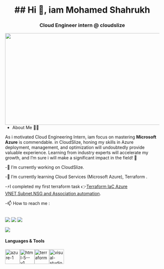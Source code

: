 <h1 align="center"><b>   ## Hi 👋, iam Mohamed Shahrukh</b></h1>

<h3 align="center"> Cloud Engineer intern @ cloudslize </h3>

 <img align="right" width="600" height="300" src="https://github.com/user-attachments/assets/88d1564d-9fac-4541-8368-30664b370694">


<!--
**shahrukh200/shahrukh200** is a ✨ _special_ ✨ repository because its `README.md` (this file) appears on your GitHub profile.


Here are some ideas to get you started:

- 🔭 I’m currently working on ...
- 🌱 I’m currently learning ...
- 👯 I’m looking to collaborate on ...
- 🤔 I’m looking for help with ...
- 💬 Ask me about ...
- 📫 How to reach me: ...
- 😄 Pronouns: ...
- ⚡ Fun fact: ...
-->
- About Me 🙋‍♂️



 As i motivated Cloud Engineering Intern, iam focus on mastering **Microsoft Azure** is commendable. in CloudSlize, honing my skills in Azure deployment, management, and optimization will undoubtedly provide valuable experience. Learning from industry experts will accelerate my growth, and I’m sure i will make a significant impact in the field! 🚀 

-🔭 I’m currently working on CloudSlize.

-🌱 I’m currently learning Cloud Services  (Microsoft Azure), Terraform .

-⚡I completed my first terraform task 👉[Terraform IaC Azure VNET,Subnet,NSG and Association automation](https://github.com/shahrukh200/Terraform_Homework).
  
-📫 How to reach me :

<br/> <a href="mailto:mohamedshahrukh617@gmail.com"><img src="https://img.shields.io/badge/Gmail-333333?style=for-the-badge&logo=gmail&logoColor=red" /></a>
[<img src="https://img.shields.io/badge/LinkedIn-0077B5?style=for-the-badge&logo=linkedin&logoColor=white" />](https://www.linkedin.com/in/mohamed-shahrukh-7b8964282/)
[<img src="https://img.shields.io/badge/GitHub-100000?style=for-the-badge&logo=github&logoColor=white" />](https://github.com/shahrukh200/)

<a href="mailto:sharuk@cloudslize.com"><img src="https://img.shields.io/badge/Microsoft_Outlook-0078D4?style=for-the-badge&logo=microsoft-outlook&logoColor=white" /></a>



#### Languages & Tools</br>
<img width="48" height="48" src="https://img.icons8.com/fluency/48/azure-1.png" alt="azure-1"/><img width="48" height="48" 
src="https://img.icons8.com/color/48/html-5--v1.png" alt="html-5--v1"/><img width="48" height="48" src="https://img.icons8.com/color/48/terraform.png" alt="terraform"/><img width="48" height="48" src="https://img.icons8.com/fluency/48/visual-studio-code-2019.png" alt="visual-studio-code-2019"/>
</br></br>


<!--
**shahrukh200/shahrukh200** is a ✨ _special_ ✨ repository because its `README.md` (this file) appears on your GitHub profile.

Here are some ideas to get you started:

- 🔭 I’m currently working on ...
- 🌱 I’m currently learning ...
- 👯 I’m looking to collaborate on ...
- 🤔 I’m looking for help with ...
- 💬 Ask me about ...
- 📫 How to reach me: ...
- 😄 Pronouns: ...
- ⚡ Fun fact: ...
-->
